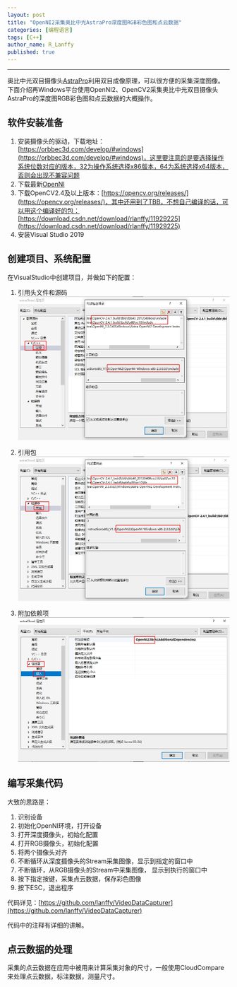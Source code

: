 ```yaml
---
layout: post
title: "OpenNI2采集奥比中光AstraPro深度图RGB彩色图和点云数据"
categories: [编程语言]
tags: [C++]
author_name: R_Lanffy
published: true
---
```

---

奥比中光双目摄像头[AstraPro](http://www.orbbec.com.cn/sys/37.html)利用双目成像原理，可以很方便的采集深度图像。下面介绍再Windows平台使用OpenNI2、OpenCV2采集奥比中光双目摄像头AstraPro的深度图RGB彩色图和点云数据的大概操作。

## 软件安装准备

1. 安装摄像头的驱动，下载地址：[https://orbbec3d.com/develop/#windows](https://orbbec3d.com/develop/#windows)，这里要注意的是要选择操作系统位数对应的版本，32为操作系统选择x86版本，64为系统选择x64版本，否则会出现不兼容问题
2. 下载最新[OpenNI](https://github.com/OpenNI/OpenNI2/releases)
3. 下载OpenCV2.4及以上版本：[https://opencv.org/releases/](https://opencv.org/releases/)，其中还用到了TBB，不想自己编译的话，可以用这个编译好的包：[https://download.csdn.net/download/rlanffy/11929225](https://download.csdn.net/download/rlanffy/11929225)
4. 安装Visual Studio 2019

## 创建项目、系统配置 

在VisualStudio中创建项目，并做如下的配置：

1. 引用头文件和源码
    ![](/images/posts/2019/10/astra1.jpg)

2. 引用包
    ![](/images/posts/2019/10/astra2.jpg)
    
3. 附加依赖项
    ![](/images/posts/2019/10/astra3.jpg)

## 编写采集代码

大致的思路是：

1. 识别设备
2. 初始化OpenNI环境，打开设备
3. 打开深度摄像头，初始化配置
4. 打开RGB摄像头，初始化配置
5. 将两个摄像头对齐
6. 不断循环从深度摄像头的Stream采集图像，显示到指定的窗口中
7. 不断循环，从RGB摄像头的Stream中采集图像， 显示到执行的窗口中
8. 按下指定按键，采集点云数据，保存彩色图像
9. 按下ESC，退出程序

代码详见：[https://github.com/lanffy/VideoDataCapturer](https://github.com/lanffy/VideoDataCapturer)

代码中的注释有详细的讲解。

## 点云数据的处理

采集的点云数据在应用中被用来计算采集对象的尺寸，一般使用CloudCompare来处理点云数据，标注数据，测量尺寸。

